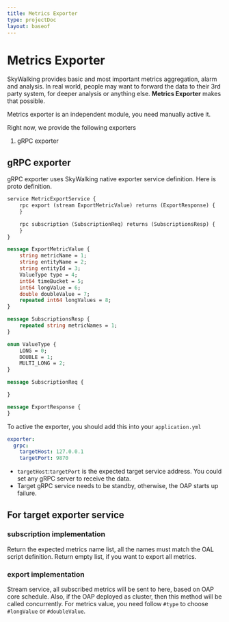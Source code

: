 ```yaml
---
title: Metrics Exporter
type: projectDoc
layout: baseof
---
```

# Metrics Exporter
SkyWalking provides basic and most important metrics aggregation, alarm and analysis. 
In real world, people may want to forward the data to their 3rd party system, for deeper analysis or anything else.
**Metrics Exporter** makes that possible.

Metrics exporter is an independent module, you need manually active it.

Right now, we provide the following exporters
1. gRPC exporter

## gRPC exporter
gRPC exporter uses SkyWalking native exporter service definition. Here is proto definition.
```proto
service MetricExportService {
    rpc export (stream ExportMetricValue) returns (ExportResponse) {
    }

    rpc subscription (SubscriptionReq) returns (SubscriptionsResp) {
    }
}

message ExportMetricValue {
    string metricName = 1;
    string entityName = 2;
    string entityId = 3;
    ValueType type = 4;
    int64 timeBucket = 5;
    int64 longValue = 6;
    double doubleValue = 7;
    repeated int64 longValues = 8;
}

message SubscriptionsResp {
    repeated string metricNames = 1;
}

enum ValueType {
    LONG = 0;
    DOUBLE = 1;
    MULTI_LONG = 2;
}

message SubscriptionReq {

}

message ExportResponse {
}
```

To active the exporter, you should add this into your `application.yml`
```yaml
exporter:
  grpc:
    targetHost: 127.0.0.1
    targetPort: 9870
```

- `targetHost`:`targetPort` is the expected target service address. You could set any gRPC server to receive the data.
- Target gRPC service needs to be standby, otherwise, the OAP starts up failure.

## For target exporter service 
### subscription implementation
Return the expected metrics name list, all the names must match the OAL script definition. Return empty list, if you want
to export all metrics.

### export implementation
Stream service, all subscribed metrics will be sent to here, based on OAP core schedule. Also, if the OAP deployed as cluster, 
then this method will be called concurrently. For metrics value, you need follow `#type` to choose `#longValue` or `#doubleValue`.